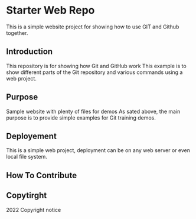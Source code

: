 # Starter Web Repo

This is a simple website project for
showing how to use GIT and Github together.

## Introduction

This repository is for showing how Git and GitHub work
This example is to show different parts of the Git repository and various commands using a web project.

## Purpose

Sample website with plenty of files for demos
As sated above, the main purpose is to provide simple examples for Git training demos.

## Deployement

This is a simple web project, deployment can be on any web server or even local file system.

## How To Contribute

## Copytirght

2022 Copyright notice
